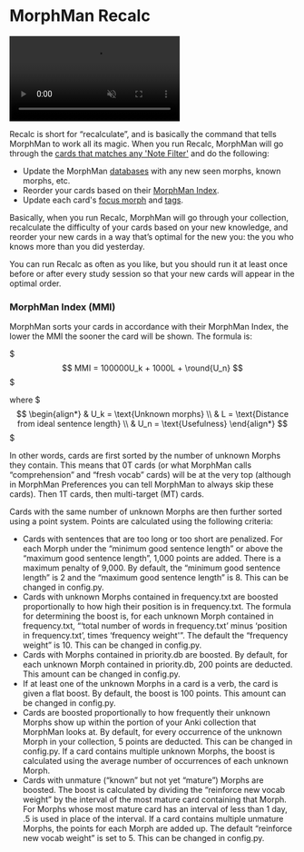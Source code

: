 # MorphMan Recalc

<video autoplay loop muted controls>
    <source src="../../img/recalc.mp4" type="video/mp4">
</video>

Recalc is short for “recalculate”, and is basically the command that tells MorphMan to work all its
magic. When you run Recalc, MorphMan will go through
the [cards that matches any 'Note Filter'](../setup/preferences/note-filter.md) and do the following:

* Update the MorphMan [databases](../glossary.md#database-db) with any new seen morphs, known morphs, etc.
* Reorder your cards based on their [MorphMan Index](../glossary.md#morphman-index-mmi).
* Update each card's [focus morph](../setup/preferences/extra-fields.md) and [tags](../setup/preferences/tags.md).

Basically, when you run Recalc, MorphMan will go through your collection, recalculate
the difficulty of your cards based on your new knowledge, and reorder your new cards in a way that’s optimal for the new
you: the you who knows more than you did yesterday.

You can run Recalc as often as you like, but you should run it at least once before or after every study session so that your
new cards will appear in the optimal order.



### MorphMan Index (MMI)

MorphMan sorts your cards in accordance with their MorphMan Index, the lower the MMI the sooner the card will be shown.
The formula is:

$$$ MMI = 100000U_k + 1000L + \round{U_n} $$$

where
$$$
\begin{align*}
& U_k = \text{Unknown morphs} \\
& L = \text{Distance from ideal sentence length} \\
& U_n = \text{Usefulness}
\end{align*}
$$$

In other words, cards are first sorted by the number of unknown Morphs they contain. This means that 0T cards (or what
MorphMan calls “comprehension” and “fresh vocab” cards) will be at the very top (although in MorphMan Preferences you
can tell MorphMan to always skip these cards). Then 1T cards, then multi-target (MT) cards.

Cards with the same number of unknown Morphs are then further sorted using a point system. Points are calculated using
the following criteria:

* Cards with sentences that are too long or too short are penalized. For each Morph under the “minimum good sentence
  length” or above the “maximum good sentence length”, 1,000 points are added. There is a maximum penalty of 9,000.
  By default, the “minimum good sentence length” is 2 and the “maximum good sentence length” is 8. This can be changed
  in config.py.
* Cards with unknown Morphs contained in frequency.txt are boosted proportionally to how high their position is in
  frequency.txt. The formula for determining the boost is, for each unknown Morph contained in frequency.txt, “‘total
  number of words in frequency.txt’ minus ‘position in frequency.txt’, times ‘frequency weight'”. The default the
  “frequency weight” is 10. This can be changed in config.py.
* Cards with Morphs contained in priority.db are boosted. By default, for each unknown Morph contained in priority.db,
  200 points are deducted. This amount can be changed in config.py.
* If at least one of the unknown Morphs in a card is a verb, the card is given a flat boost. By default, the boost is
  100 points. This amount can be changed in config.py.
* Cards are boosted proportionally to how frequently their unknown Morphs show up within the portion of your Anki
  collection that MorphMan looks at. By default, for every occurrence of the unknown Morph in your collection, 5 points
  are deducted. This can be changed in config.py. If a card contains multiple unknown Morphs, the boost is calculated
  using
  the average number of occurrences of each unknown Morph.
* Cards with unmature (“known” but not yet “mature”) Morphs are boosted. The boost is calculated by dividing the
  “reinforce new vocab weight” by the interval of the most mature card containing that Morph. For Morphs whose most
  mature card has an interval of less than 1 day, .5 is used in place of the interval. If a card contains multiple
  unmature Morphs, the points for each Morph are added up. The default “reinforce new vocab weight” is set to 5. This
  can be changed in config.py.

